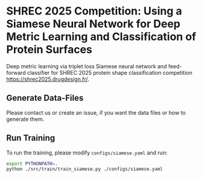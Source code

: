 # SHREC 2025 Competition: Using a Siamese Neural Network for Deep Metric Learning and Classification of Protein Surfaces
Deep metric learning via triplet loss Siamese neural network and feed-forward classifier for 
SHREC 2025 protein shape classification competition https://shrec2025.drugdesign.fr/.

## Generate Data-Files

Please contact us or create an issue, if you want the data files or how to generate them.

## Run Training
To run the training, please modify `configs/siamese.yaml` and run:
```bash
export PYTHONPATH=.
python ./src/train/train_siamese.py ./configs/siamese.yaml
```
